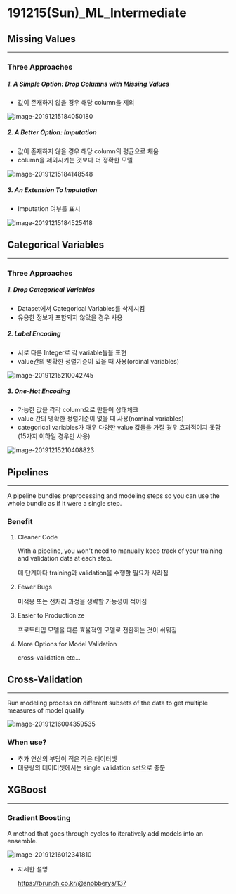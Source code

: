 # 191215(Sun)\_ML_Intermediate

## Missing Values

____________________

### Three Approaches

##### 1. A Simple Option: Drop Columns with Missing Values

- 값이 존재하지 않을 경우 해당 column을 제외

![image-20191215184050180](C:\Users\Tacjin\AppData\Roaming\Typora\typora-user-images\image-20191215184050180.png)

##### 2. A Better Option: Imputation

- 값이 존재하지 않을 경우 해당 column의 평균으로 채움
- column을 제외시키는 것보다 더 정확한 모델

![image-20191215184148548](C:\Users\Tacjin\AppData\Roaming\Typora\typora-user-images\image-20191215184148548.png)

##### 3. An Extension To Imputation

- Imputation 여부를 표시

![image-20191215184525418](C:\Users\Tacjin\AppData\Roaming\Typora\typora-user-images\image-20191215184525418.png)



## Categorical Variables

_________________

### Three Approaches

##### 1. Drop Categorical Variables

- Dataset에서 Categorical Variables를 삭제시킴
- 유용한 정보가 포함되지 않았을 경우 사용

##### 2. Label Encoding

- 서로 다른 Integer로 각 variable들을 표현
- value간의 명확한 정렬기준이 있을 때 사용(ordinal variables)

![image-20191215210042745](C:\Users\Tacjin\AppData\Roaming\Typora\typora-user-images\image-20191215210042745.png)

##### 3. One-Hot Encoding

- 가능한 값을 각각 column으로 만들어 상태체크
- value 간의 명확한 정렬기준이 없을 때 사용(nominal variables)
- categorical variables가 매우 다양한 value 값들을 가질 경우 효과적이지 못함(15가지 이하일 경우만 사용)

![image-20191215210408823](C:\Users\Tacjin\AppData\Roaming\Typora\typora-user-images\image-20191215210408823.png)



## Pipelines

________________

A pipeline bundles preprocessing and modeling steps so you can use the whole bundle as if it were a single step.

### Benefit

1. Cleaner Code

   With a pipeline, you won't need to manually keep track of your training and validation data at each step.

   매 단계마다 training과 validation을 수행할 필요가 사라짐

2. Fewer Bugs

   미적용 또는 전처리 과정을 생략할 가능성이 적어짐

3. Easier to Productionize

   프로토타입 모델을 다른 효율적인 모델로 전환하는 것이 쉬워짐

4. More Options for Model Validation

   cross-validation etc...



## Cross-Validation

__________________

Run modeling process on different subsets of the data to get multiple measures of model qualify

![image-20191216004359535](C:\Users\Tacjin\AppData\Roaming\Typora\typora-user-images\image-20191216004359535.png)

### When use?

- 추가 연산의 부담이 적은 작은 데이터셋
- 대용량의 데이터셋에서는 single validation set으로 충분



## XGBoost

____________________

### Gradient Boosting

A method that goes through cycles to iteratively add models into an ensemble.

![image-20191216012341810](C:\Users\Tacjin\AppData\Roaming\Typora\typora-user-images\image-20191216012341810.png)

- 자세한 설명

   https://brunch.co.kr/@snobberys/137 